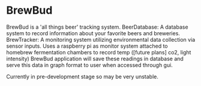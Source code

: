 BrewBud
=======

BrewBud is a 'all things beer' tracking system. 
BeerDatabase: A database system to record information about your favorite beers and breweries.
BrewTracker: A monitoring system utilizing environmental data collection via sensor inputs. 
            Uses a raspberry pi as monitor system attached to homebrew fermentation chambers to record temp ([future plans] co2, light intensity)
            BrewBud application will save these readings in database and serve this data in graph format 
            to user when accessed through gui. 

Currently in pre-development stage so may be very unstable. 
